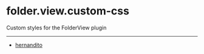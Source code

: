# folder.view.custom-css
Custom styles for the FolderView plugin

---

- [hernandito](https://github.com/hernandito/folder.view.custom)